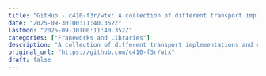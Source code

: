 ```yaml
---
title: "GitHub - c410-f3r/wtx: A collection of different transport implementations and related tools focused"
date: "2025-09-30T00:11:40.352Z"
lastmod: "2025-09-30T00:11:40.352Z"
categories: ["Franeworks and Libraries"]
description: "A collection of different transport implementations and related tools focused primarily on web technologies. - c410-f3r/wtx"
original_url: "https://github.com/c410-f3r/wtx"
draft: false
---
```

